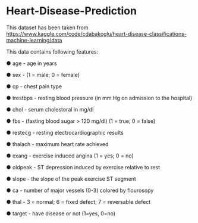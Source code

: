 # Heart-Disease-Prediction

This dataset has been taken from https://www.kaggle.com/code/cdabakoglu/heart-disease-classifications-machine-learning/data

This data contains following features:

● age - age in years 

● sex - (1 = male; 0 = female) 

● cp - chest pain type 

● trestbps - resting blood pressure (in mm Hg on admission to the hospital) 

● chol - serum cholestoral in mg/dl 

● fbs - (fasting blood sugar > 120 mg/dl) (1 = true; 0 = false) 

● restecg - resting electrocardiographic results 

● thalach - maximum heart rate achieved 

● exang - exercise induced angina (1 = yes; 0 = no) 

● oldpeak - ST depression induced by exercise relative to rest 

● slope - the slope of the peak exercise ST segment 

● ca - number of major vessels (0-3) colored by flourosopy 

● thal - 3 = normal; 6 = fixed defect; 7 = reversable defect 

● target - have disease or not (1=yes, 0=no)
